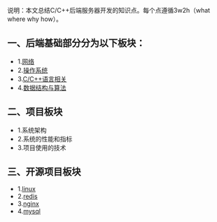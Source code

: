说明：本文总结C/C++后端服务器开发的知识点。每个点遵循3w2h（what where why how）。 

## 一、后端基础部分分为以下板块： ##
- 1.[网络](https://github.com/Bobo-peng/server-develop/blob/master/doc/network.md "网络")
- 2.[操作系统](https://github.com/Bobo-peng/server-develop/blob/master/doc/operate-system.md "操作系统")
- 3.[C/C++语言相关](https://github.com/Bobo-peng/server-develop/blob/master/doc/cpp-language.md "C/C++语言相关")
- 4.[数据结构与算法](https://github.com/Bobo-peng/server-develop/blob/master/doc/data-structure-and-algorithm.md "数据结构与算法")
## 二、项目板块 ##
- 1.系统架构
- 2.系统的性能和指标
- 3.项目使用的技术
## 三、开源项目板块 ##
- 1.[linux](https://github.com/Bobo-peng/server-develop/blob/master/doc/linux.md)
- 2.[redis](https://github.com/Bobo-peng/server-develop/blob/master/doc/redis.md)
- 3.[nginx](https://github.com/Bobo-peng/server-develop/blob/master/doc/nginx.md)
- 4.[mysql](https://github.com/Bobo-peng/server-develop/blob/master/doc/mysql.md)